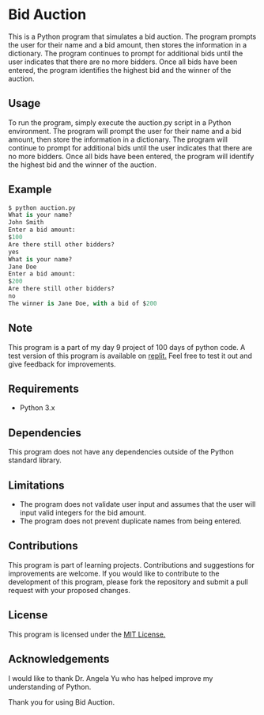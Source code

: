 # Bid Auction
This is a Python program that simulates a bid auction. The program prompts the user for their name and a bid amount, then stores the information in a dictionary. The program continues to prompt for additional bids until the user indicates that there are no more bidders. Once all bids have been entered, the program identifies the highest bid and the winner of the auction.

## Usage
To run the program, simply execute the auction.py script in a Python environment. The program will prompt the user for their name and a bid amount, then store the information in a dictionary. The program will continue to prompt for additional bids until the user indicates that there are no more bidders. Once all bids have been entered, the program will identify the highest bid and the winner of the auction.

## Example
```py
$ python auction.py
What is your name?
John Smith
Enter a bid amount:
$100
Are there still other bidders?
yes
What is your name?
Jane Doe
Enter a bid amount:
$200
Are there still other bidders?
no
The winner is Jane Doe, with a bid of $200
```

## Note
This program is a part of my day 9 project of 100 days of python code.
A test version of this program is available on [replit.](https://replit.com/@labelisaiah/blind-bidding-action?v=1) Feel free to test it out and give feedback for improvements.

## Requirements
+ Python 3.x

## Dependencies
This program does not have any dependencies outside of the Python standard library.

## Limitations
+ The program does not validate user input and assumes that the user will input valid integers for the bid amount.
+ The program does not prevent duplicate names from being entered.

## Contributions
This program is part of learning projects. Contributions and suggestions for improvements are welcome. If you would like to contribute to the development of this program, please fork the repository and submit a pull request with your proposed changes.

## License
This program is licensed under the [MIT License.](https://chat.openai.com/chat/LICENSE)

## Acknowledgements
I would like to thank Dr. Angela Yu who has helped improve my understanding of Python.

Thank you for using Bid Auction.
